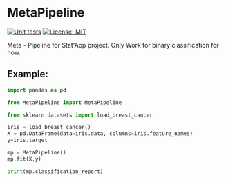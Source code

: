 # MetaPipeline
[![Unit tests](https://github.com/g0bel1n/TinyAutoML/actions/workflows/python-app.yml/badge.svg)](https://github.com/g0bel1n/TinyAutoML/actions/workflows/python-app.yml)
[![License: MIT](https://img.shields.io/badge/License-MIT-yellow.svg)](https://opensource.org/licenses/MIT)

Meta - Pipeline for Stat'App project.
Only Work for binary classification for now.

## Example:

``` python
import pandas as pd

from MetaPipeline import MetaPipeline

from sklearn.datasets import load_breast_cancer

iris = load_breast_cancer()
X = pd.DataFrame(data=iris.data, columns=iris.feature_names)
y=iris.target

mp = MetaPipeline()
mp.fit(X,y)

print(mp.classification_report)

```
